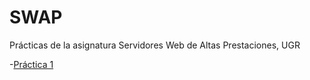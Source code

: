 # SWAP
Prácticas de la asignatura Servidores Web de Altas Prestaciones, UGR

-[Práctica 1](https://github.com/FernandoCP/SWAP/blob/master/Pr%C3%A1ctica1/Pr%C3%A1ctica1.md)
